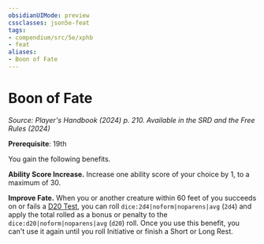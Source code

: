 ```yaml
---
obsidianUIMode: preview
cssclasses: json5e-feat
tags:
- compendium/src/5e/xphb
- feat
aliases:
- Boon of Fate
---
```

# Boon of Fate
*Source: Player's Handbook (2024) p. 210. Available in the <span title='Systems Reference Document (5.2)'>SRD</span> and the Free Rules (2024)*  

**Prerequisite**: 19th

You gain the following benefits.

**Ability Score Increase.** Increase one ability score of your choice by 1, to a maximum of 30.

**Improve Fate.** When you or another creature within 60 feet of you succeeds on or fails a [D20 Test](/3-Mechanics/CLI/variant-rules/d20-test-xphb.md), you can roll `dice:2d4|noform|noparens|avg` (`2d4`) and apply the total rolled as a bonus or penalty to the `dice:d20|noform|noparens|avg` (`d20`) roll. Once you use this benefit, you can't use it again until you roll Initiative or finish a Short or Long Rest.